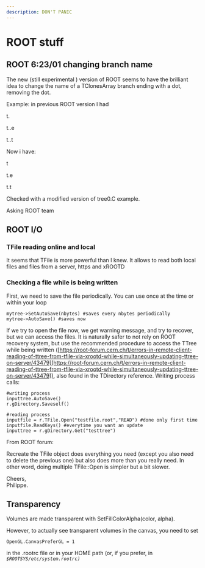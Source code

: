 ```yaml
---
description: DON'T PANIC
---
```


# ROOT stuff

## ROOT 6:23/01 changing branch name

The new (still experimental ) version of ROOT seems to have the brilliant idea to change the name of a TClonesArray branch ending with a dot, removing the dot.

Example: in previous ROOT version I had

t.

t..e

t..t

Now i have:

t

t.e

t.t

Checked with a modified version of tree0.C example.

Asking ROOT team



## ROOT I/O

### TFile reading online and local

It seems that TFile is more powerful than I knew. It allows to read both local files and files from a server, https and xROOTD

### Checking a file while is being written

First, we need to save the file periodically. You can use once at the time or within your loop&#x20;

```
mytree->SetAutoSave(nbytes) #saves every nbytes periodically
mytree->AutoSave() #saves now 
```

If we try to open the file now, we get warning message, and try to recover, but we can access the files. It is naturally safer to not rely on ROOT recovery system, but use the recommended procedure to access the TTree while being written ([https://root-forum.cern.ch/t/errors-in-remote-client-reading-of-ttree-from-tfile-via-xrootd-while-simultaneously-updating-ttree-on-server/43479](https://root-forum.cern.ch/t/errors-in-remote-client-reading-of-ttree-from-tfile-via-xrootd-while-simultaneously-updating-ttree-on-server/43479)), also found in the TDirectory reference. Writing process calls:

```
#writing process
inputtree.AutoSave()
r.gDirectory.Saveself()

#reading process
inputfile = r.TFile.Open("testfile.root","READ") #done only first time
inputfile.ReadKeys() #everytime you want an update
inputtree = r.gDirectory.Get("testtree")
```

From ROOT forum:

Recreate the TFile object does everything you need (except you also need to delete the previous one) but also does more than you really need. In other word, doing multiple TFile::Open is simpler but a bit slower.

Cheers,\
Philippe.

## Transparency

Volumes are made transparent with SetFillColorAlpha(color, alpha).

However, to actually see transparent volumes in the canvas, you need to set&#x20;

`OpenGL.CanvasPreferGL = 1`

in the .rootrc file or in your HOME path (or, if you prefer, in _`$ROOTSYS/etc/system.rootrc)`_



